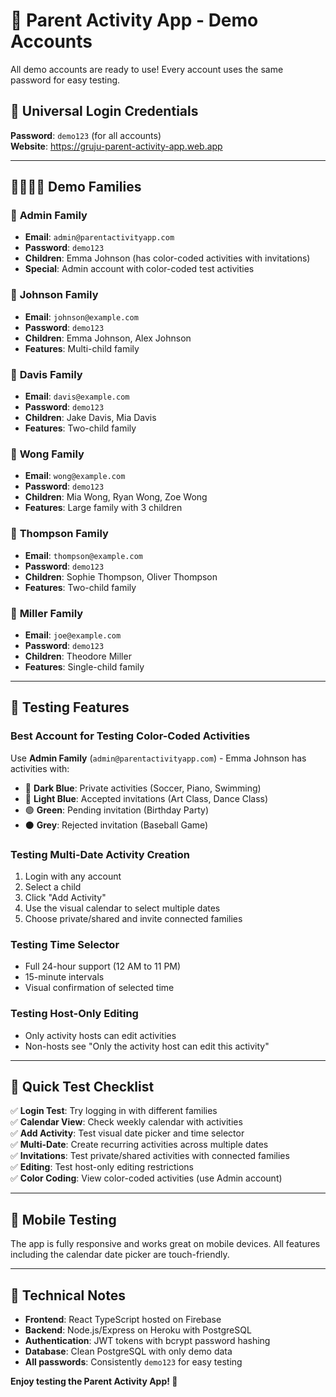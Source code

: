 # 🎯 Parent Activity App - Demo Accounts

All demo accounts are ready to use! Every account uses the same password for easy testing.

## 🔑 Universal Login Credentials
**Password**: `demo123` (for all accounts)  
**Website**: https://gruju-parent-activity-app.web.app

---

## 👨‍👩‍👧‍👦 Demo Families

### 🔹 **Admin Family**
- **Email**: `admin@parentactivityapp.com`
- **Password**: `demo123`
- **Children**: Emma Johnson (has color-coded activities with invitations)
- **Special**: Admin account with color-coded test activities

### 🔹 **Johnson Family**
- **Email**: `johnson@example.com`
- **Password**: `demo123`
- **Children**: Emma Johnson, Alex Johnson
- **Features**: Multi-child family

### 🔹 **Davis Family**
- **Email**: `davis@example.com`
- **Password**: `demo123`
- **Children**: Jake Davis, Mia Davis
- **Features**: Two-child family

### 🔹 **Wong Family**
- **Email**: `wong@example.com`
- **Password**: `demo123`
- **Children**: Mia Wong, Ryan Wong, Zoe Wong
- **Features**: Large family with 3 children

### 🔹 **Thompson Family**
- **Email**: `thompson@example.com`
- **Password**: `demo123`
- **Children**: Sophie Thompson, Oliver Thompson
- **Features**: Two-child family

### 🔹 **Miller Family**
- **Email**: `joe@example.com`
- **Password**: `demo123`
- **Children**: Theodore Miller
- **Features**: Single-child family

---

## 🎨 **Testing Features**

### **Best Account for Testing Color-Coded Activities**
Use **Admin Family** (`admin@parentactivityapp.com`) - Emma Johnson has activities with:
- 🔵 **Dark Blue**: Private activities (Soccer, Piano, Swimming)
- 🔷 **Light Blue**: Accepted invitations (Art Class, Dance Class)
- 🟢 **Green**: Pending invitation (Birthday Party)
- ⚫ **Grey**: Rejected invitation (Baseball Game)

### **Testing Multi-Date Activity Creation**
1. Login with any account
2. Select a child
3. Click "Add Activity"
4. Use the visual calendar to select multiple dates
5. Choose private/shared and invite connected families

### **Testing Time Selector**
- Full 24-hour support (12 AM to 11 PM)
- 15-minute intervals
- Visual confirmation of selected time

### **Testing Host-Only Editing**
- Only activity hosts can edit activities
- Non-hosts see "Only the activity host can edit this activity"

---

## 🚀 **Quick Test Checklist**

✅ **Login Test**: Try logging in with different families  
✅ **Calendar View**: Check weekly calendar with activities  
✅ **Add Activity**: Test visual date picker and time selector  
✅ **Multi-Date**: Create recurring activities across multiple dates  
✅ **Invitations**: Test private/shared activities with connected families  
✅ **Editing**: Test host-only editing restrictions  
✅ **Color Coding**: View color-coded activities (use Admin account)  

---

## 📱 **Mobile Testing**
The app is fully responsive and works great on mobile devices. All features including the calendar date picker are touch-friendly.

---

## 🔧 **Technical Notes**
- **Frontend**: React TypeScript hosted on Firebase
- **Backend**: Node.js/Express on Heroku with PostgreSQL
- **Authentication**: JWT tokens with bcrypt password hashing
- **Database**: Clean PostgreSQL with only demo data
- **All passwords**: Consistently `demo123` for easy testing

**Enjoy testing the Parent Activity App! 🎉**